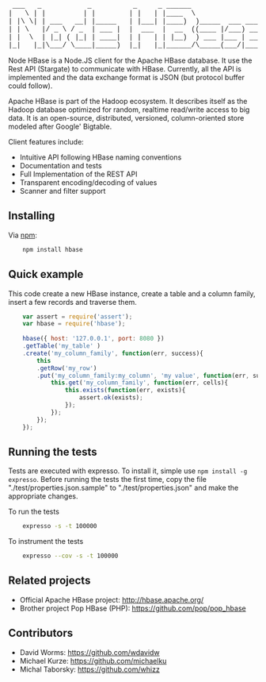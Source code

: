 
<pre style="font-family:courier">
 ___   _           _          _     _ ______                   
|   \ | |         | |        | |   | |____  \                  
| |\ \| | ___   __| |_____   | |___| |____)  )_____  ___ _____ 
| | \   |/ _ \ / _  | ___ |  |  ___  |  __  ((____ |/___) ___ |
| |  \  | |_| ( |_| | ____|  | |   | | |__)  ) ___ |___ | ____|
|_|   |_|\___/ \____|_____)  |_|   |_|______/\_____(___/|_____) New BSD License
</pre>

Node HBase is a Node.JS client for the Apache HBase database. It use the Rest API (Stargate) to communicate with HBase. Currently, all the API is implemented and the data exchange format is JSON (but protocol buffer could follow).

Apache HBase is part of the Hadoop ecosystem. It describes itself as the Hadoop database optimized for random, realtime read/write access to big data. It is an open-source, distributed, versioned, column-oriented store modeled after Google' Bigtable.

Client features include:
-   Intuitive API following HBase naming conventions
-   Documentation and tests
-   Full Implementation of the REST API
-   Transparent encoding/decoding of values
-   Scanner and filter support

Installing
----------

Via [npm](http://github.com/isaacs/npm):

```bash
    npm install hbase
```

Quick example
-------------

This code create a new HBase instance, create a table and a column family, insert a few records and traverse them.

```javascript
	var assert = require('assert');
	var hbase = require('hbase');
	
	hbase({ host: '127.0.0.1', port: 8080 })
	.getTable('my_table' )
	.create('my_column_family', function(err, success){
		this
		.getRow('my_row')
		.put('my_column_family:my_column', 'my value', function(err, success){
			this.get('my_column_family', function(err, cells){
				this.exists(function(err, exists){
					assert.ok(exists);
				});
			});
		});
	});
```

Running the tests
-----------------

Tests are executed with expresso. To install it, simple use 
`npm install -g expresso`. Before running the tests the first time, copy the
file "./test/properties.json.sample" to "./test/properties.json" and make the
appropriate changes.

To run the tests

```bash
	expresso -s -t 100000
```

To instrument the tests
```bash
	expresso --cov -s -t 100000
```

Related projects
----------------

*   Official Apache HBase project: <http://hbase.apache.org/>
*   Brother project Pop HBase (PHP): <https://github.com/pop/pop_hbase>


Contributors
------------

*   David Worms: <https://github.com/wdavidw>
*   Michael Kurze: <https://github.com/michaelku>
*   Michal Taborsky: <https://github.com/whizz>
